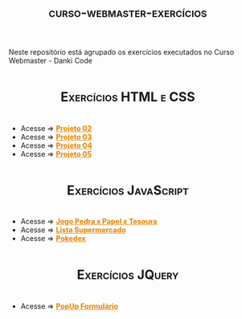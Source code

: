 # curso-webmaster-exercícios

<style>

body {
    padding: 15px;
}

.container-lg.px-3.my-5.markdown-body {
    background-color: black;
    color: white;
    padding: 50px 40px;
    box-shadow: 0px 0px 20px black;
    border-radius: 15px;
}
h1#curso-html-guanabara, h1 {
    padding-bottom: 0.3em;
    font-size: 1.8em;
    text-align: center;
    font-variant: small-caps;
}

a {
    font-weight: 800;
    color: #e58b16;
}

container.conteudo {
    display: flex;
    flex-direction: column;
    margin: 33px 3%;
}
p .description{
    margin-botton: 40px;
}

</style>

<container class="conteudo">
<p class="description">Neste repositório está agrupado os exercícios  executados no Curso Webmaster - Danki Code</p>


<h1>Exercícios HTML e CSS</h1>
<ul>
<li>Acesse => <a href="https://wandersonhrodrigues.github.io/curso-webmaster-exercicios/html_css/Projeto_02/" target="_blank">Projeto 02</a></li>

<li>Acesse => <a href="https://wandersonhrodrigues.github.io/curso-webmaster-exercicios/html_css/Projeto_03/" target="_blank">Projeto 03</a></li>

<li>Acesse => <a href="https://wandersonhrodrigues.github.io/curso-webmaster-exercicios/html_css/projeto_04/index.html" target="_blank">Projeto 04</a></li>

<li>Acesse => <a href="https://wandersonhrodrigues.github.io/curso-webmaster-exercicios/html_css/projeto_05/index.html" target="_blank">Projeto 05</a></li>
</ul>

 
<h1>Exercícios JavaScript</h1>

<ul>
<li>Acesse => <a href="https://wandersonhrodrigues.github.io/curso-webmaster-exercicios/JavaScript/pedrapapeltesoura/" target="_blank">Jogo Pedra x Papel x Tesoura</a></li>

<li>Acesse => <a href="https://wandersonhrodrigues.github.io/curso-webmaster-exercicios/JavaScript/supermercado_app/" target="_blank">Lista Supermercado</a></li>

<li>Acesse => <a href="https://wandersonhrodrigues.github.io/curso-webmaster-exercicios/JavaScript/pokedex">Pokedex</a></li>
</ul>

<h1>Exercícios JQuery</h1>
<ul>
<li>Acesse => <a href="https://wandersonhrodrigues.github.io/curso-webmaster-exercicios/JQuery" target="_blank">PopUp Formulário</a></li>
</ul>
</container><!--    conteudo    -->